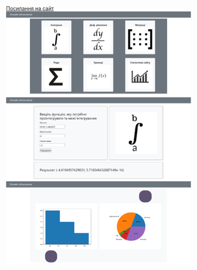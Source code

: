 <a href="http://ostaph.pythonanywhere.com/">Посилання на сайт</a>
<br>
![Main](readme_images/Головна.png)
<br>
![Integral](readme_images/Інтеграл.png)
<br>
![Stats](readme_images/Статистика.png)
